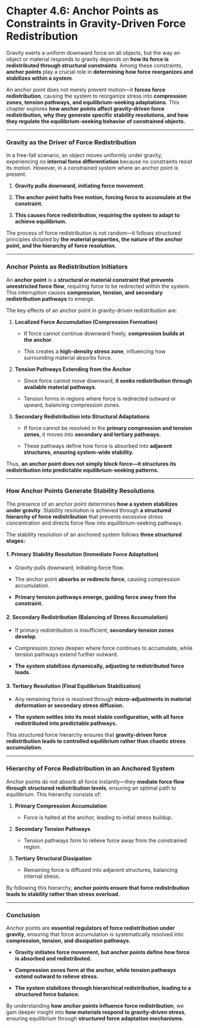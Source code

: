 # **Chapter 4.6: Anchor Points as Constraints in Gravity-Driven Force Redistribution**

Gravity exerts a uniform downward force on all objects, but the way an object or material responds to gravity depends on **how its force is redistributed through structural constraints**. Among these constraints, **anchor points** play a crucial role in **determining how force reorganizes and stabilizes within a system**.

An anchor point does not merely prevent motion—it **forces force redistribution**, causing the system to reorganize stress into **compression zones, tension pathways, and equilibrium-seeking adaptations**. This chapter explores **how anchor points affect gravity-driven force redistribution, why they generate specific stability resolutions, and how they regulate the equilibrium-seeking behavior of constrained objects.**

---

### **Gravity as the Driver of Force Redistribution**

In a free-fall scenario, an object moves uniformly under gravity, experiencing no **internal force differentiation** because no constraints resist its motion. However, in a constrained system where an anchor point is present:

1. **Gravity pulls downward, initiating force movement.**
    
2. **The anchor point halts free motion, forcing force to accumulate at the constraint.**
    
3. **This causes force redistribution, requiring the system to adapt to achieve equilibrium.**
    

The process of force redistribution is not random—it follows structured principles dictated by **the material properties, the nature of the anchor point, and the hierarchy of force resolution.**

---

### **Anchor Points as Redistribution Initiators**

An **anchor point** is a **structural or material constraint that prevents unrestricted force flow**, requiring force to be redirected within the system. This interruption causes **compression, tension, and secondary redistribution pathways** to emerge.

The key effects of an anchor point in gravity-driven redistribution are:

1. **Localized Force Accumulation (Compression Formation)**
    
    - If force cannot continue downward freely, **compression builds at the anchor**.
        
    - This creates a **high-density stress zone**, influencing how surrounding material absorbs force.
        
2. **Tension Pathways Extending from the Anchor**
    
    - Since force cannot move downward, **it seeks redistribution through available material pathways.**
        
    - Tension forms in regions where force is redirected outward or upward, balancing compression zones.
        
3. **Secondary Redistribution into Structural Adaptations**
    
    - If force cannot be resolved in the **primary compression and tension zones**, it moves into **secondary and tertiary pathways.**
        
    - These pathways define how force is absorbed into **adjacent structures, ensuring system-wide stability.**
        

Thus, **an anchor point does not simply block force—it structures its redistribution into predictable equilibrium-seeking patterns.**

---

### **How Anchor Points Generate Stability Resolutions**

The presence of an anchor point determines **how a system stabilizes under gravity**. Stability resolution is achieved through **a structured hierarchy of force redistribution** that prevents excessive stress concentration and directs force flow into equilibrium-seeking pathways.

The stability resolution of an anchored system follows **three structured stages:**

#### **1. Primary Stability Resolution (Immediate Force Adaptation)**

- Gravity pulls downward, initiating force flow.
    
- The anchor point **absorbs or redirects force**, causing compression accumulation.
    
- **Primary tension pathways emerge, guiding force away from the constraint.**
    

#### **2. Secondary Redistribution (Balancing of Stress Accumulation)**

- If primary redistribution is insufficient, **secondary tension zones develop**.
    
- Compression zones deepen where force continues to accumulate, while tension pathways extend further outward.
    
- **The system stabilizes dynamically, adjusting to redistributed force loads.**
    

#### **3. Tertiary Resolution (Final Equilibrium Stabilization)**

- Any remaining force is resolved through **micro-adjustments in material deformation or secondary stress diffusion.**
    
- **The system settles into its most stable configuration, with all force redistributed into predictable pathways.**
    

This structured force hierarchy ensures that **gravity-driven force redistribution leads to controlled equilibrium rather than chaotic stress accumulation.**

---

### **Hierarchy of Force Redistribution in an Anchored System**

Anchor points do not absorb all force instantly—they **mediate force flow through structured redistribution levels**, ensuring an optimal path to equilibrium. This hierarchy consists of:

1. **Primary Compression Accumulation**
    
    - Force is halted at the anchor, leading to initial stress buildup.
        
2. **Secondary Tension Pathways**
    
    - Tension pathways form to relieve force away from the constrained region.
        
3. **Tertiary Structural Dissipation**
    
    - Remaining force is diffused into adjacent structures, balancing internal stress.
        

By following this hierarchy, **anchor points ensure that force redistribution leads to stability rather than stress overload.**

---

### **Conclusion**

Anchor points are **essential regulators of force redistribution under gravity**, ensuring that force accumulation is systematically resolved into **compression, tension, and dissipation pathways**.

- **Gravity initiates force movement, but anchor points define how force is absorbed and redistributed.**
    
- **Compression zones form at the anchor, while tension pathways extend outward to relieve stress.**
    
- **The system stabilizes through hierarchical redistribution, leading to a structured force balance.**
    

By understanding **how anchor points influence force redistribution**, we gain deeper insight into **how materials respond to gravity-driven stress**, ensuring equilibrium through **structured force adaptation mechanisms.**